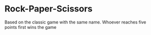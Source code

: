 # Rock-Paper-Scissors

Based on the classic game with the same name. Whoever reaches five points first wins the game
